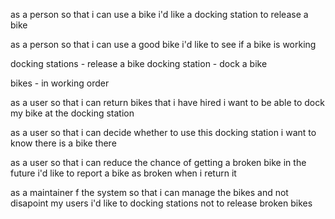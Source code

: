 as a person 
so that i can use a bike 
i'd like a docking station to release a bike

as a person 
so that i can use a good bike 
i'd like to see if a bike is working

docking stations - release a bike
docking station - dock a bike

bikes - in working order

as a user 
so that i can return bikes that i have hired
i want to be able to dock my bike at the docking station

as a user
so that i can decide whether to use this docking station
i want to know there is a bike there

as a user 
so that i can reduce the chance of getting a broken bike in the future
i'd like to report a bike as broken when i return it 

as a maintainer f the system
so that i can manage the bikes and not disapoint my users 
i'd like to docking stations not to release broken bikes

